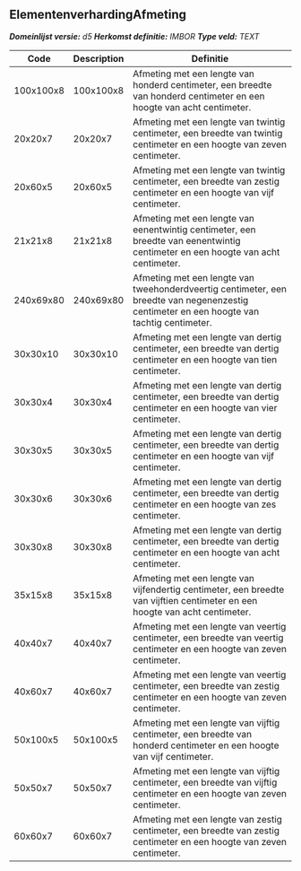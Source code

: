 ﻿## ElementenverhardingAfmeting

*__Domeinlijst versie:__ d5*
*__Herkomst definitie:__ IMBOR*
*__Type veld:__ TEXT*

|__Code__ |__Description__ |__Definitie__	|
|	---	|	---	|   ---	| 
| 100x100x8 | 100x100x8 | Afmeting met een lengte van honderd centimeter, een breedte van honderd centimeter en een hoogte van acht centimeter. |
| 20x20x7 | 20x20x7 | Afmeting met een lengte van twintig centimeter, een breedte van twintig centimeter en een hoogte van zeven centimeter. |
| 20x60x5 | 20x60x5 | Afmeting met een lengte van twintig centimeter, een breedte van zestig centimeter en een hoogte van vijf centimeter. |
| 21x21x8 | 21x21x8 | Afmeting met een lengte van eenentwintig centimeter, een breedte van eenentwintig centimeter en een hoogte van acht centimeter. |
| 240x69x80 | 240x69x80 | Afmeting met een lengte van tweehonderdveertig centimeter, een breedte van negenenzestig centimeter en een hoogte van tachtig centimeter. |
| 30x30x10 | 30x30x10 | Afmeting met een lengte van dertig centimeter, een breedte van dertig centimeter en een hoogte van tien centimeter. |
| 30x30x4 | 30x30x4 | Afmeting met een lengte van dertig centimeter, een breedte van dertig centimeter en een hoogte van vier centimeter. |
| 30x30x5 | 30x30x5 | Afmeting met een lengte van dertig centimeter, een breedte van dertig centimeter en een hoogte van vijf centimeter. |
| 30x30x6 | 30x30x6 | Afmeting met een lengte van dertig centimeter, een breedte van dertig centimeter en een hoogte van zes centimeter. |
| 30x30x8 | 30x30x8 | Afmeting met een lengte van dertig centimeter, een breedte van dertig centimeter en een hoogte van acht centimeter. |
| 35x15x8 | 35x15x8 | Afmeting met een lengte van vijfendertig centimeter, een breedte van vijftien centimeter en een hoogte van acht centimeter. |
| 40x40x7 | 40x40x7 | Afmeting met een lengte van veertig centimeter, een breedte van veertig centimeter en een hoogte van zeven centimeter. |
| 40x60x7 | 40x60x7 | Afmeting met een lengte van veertig centimeter, een breedte van zestig centimeter en een hoogte van zeven centimeter. |
| 50x100x5 | 50x100x5 | Afmeting met een lengte van vijftig centimeter, een breedte van honderd centimeter en een hoogte van vijf centimeter. |
| 50x50x7 | 50x50x7 | Afmeting met een lengte van vijftig centimeter, een breedte van vijftig centimeter en een hoogte van zeven centimeter. |
| 60x60x7 | 60x60x7 | Afmeting met een lengte van zestig centimeter, een breedte van zestig centimeter en een hoogte van zeven centimeter. |
